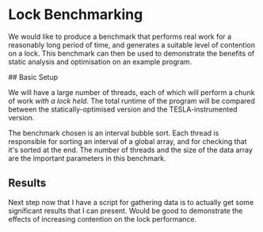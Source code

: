 # Lock Benchmarking

We would like to produce a benchmark that performs real work for a
reasonably long period of time, and generates a suitable level of
contention on a lock. This benchmark can then be used to demonstrate the
benefits of static analysis and optimisation on an example program.

## Basic Setup

We will have a large number of threads, each of which will perform a
chunk of work *with a lock held*. The total runtime of the program will
be compared between the statically-optimised version and the
TESLA-instrumented version.

The benchmark chosen is an interval bubble sort. Each thread is
responsible for sorting an interval of a global array, and for checking
that it's sorted at the end. The number of threads and the size of the
data array are the important parameters in this benchmark.

## Results

Next step now that I have a script for gathering data is to actually get
some significant results that I can present. Would be good to
demonstrate the effects of increasing contention on the lock
performance.
